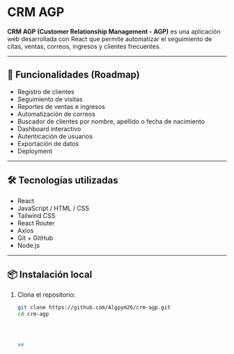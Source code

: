 # CRM AGP

**CRM AGP (Customer Relationship Management - AGP)** es una aplicación web desarrollada con React que permite automatizar el seguimiento de citas, ventas, correos, ingresos y clientes frecuentes.

---

## 🚀 Funcionalidades (Roadmap)

- Registro de clientes  
- Seguimiento de visitas  
- Reportes de ventas e ingresos  
- Automatización de correos  
- Buscador de clientes por nombre, apellido o fecha de nacimiento  
- Dashboard interactivo  
- Autenticación de usuarios  
- Exportación de datos  
- Deployment  

---

## 🛠️ Tecnologías utilizadas

- React  
- JavaScript / HTML / CSS  
- Tailwind CSS  
- React Router  
- Axios  
- Git + GitHub  
- Node.js  

---

## 📦 Instalación local

1. Clona el repositorio:

   ```bash
   git clone https://github.com/Algpym26/crm-agp.git
   cd crm-agp




   ##


   
